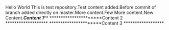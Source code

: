 Hello World This is test repository.Test content added.Before commit of branch added directly on master.More content.Few More content.New Content.*******************Content 1*********************
**********************Content 2 *******************
**********************Content 3 ******************
